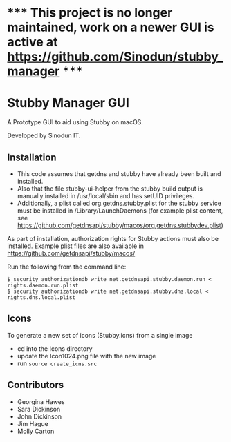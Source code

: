 # *** This project is no longer maintained, work on a newer GUI is active at https://github.com/Sinodun/stubby_manager ***

# Stubby Manager GUI

A Prototype GUI to aid using Stubby on macOS.

Developed by Sinodun IT.

## Installation

* This code assumes that getdns and stubby have already been built and installed.
* Also that the file stubby-ui-helper from the stubby build output is manually 
installed in /usr/local/sbin and has setUID privileges.
* Additionally, a plist called org.getdns.stubby.plist for the stubby service 
must be installed in /Library/LaunchDaemons (for example plist content, see
https://github.com/getdnsapi/stubby/macos/org.getdns.stubbydev.plist)

As part of installation, authorization rights for Stubby actions must also be
installed. Example plist files are also available in
https://github.com/getdnsapi/stubby/macos/

Run the following from the command line:

```
$ security authorizationdb write net.getdnsapi.stubby.daemon.run < rights.daemon.run.plist
$ security authorizationdb write net.getdnsapi.stubby.dns.local < rights.dns.local.plist
```

## Icons

To generate a new set of icons (Stubby.icns) from a single image

* cd into the Icons directory
* update the Icon1024.png file with the new image
* run `source create_icns.src`


## Contributors

* Georgina Hawes
* Sara Dickinson
* John Dickinson
* Jim Hague
* Molly Carton
